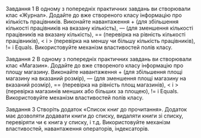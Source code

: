 Завдання 1
В одному з попередніх практичних завдань ви створювали клас «Журнал». Додайте до вже створеного класу
інформацію про кількість працівників. Виконайте навантаження + (для збільшення кількості працівників на вказану кількість), — (для зменшення кількості працівників
на вказану кількість), == (перевірка на рівність кількості
працівників), < і > (перевірка на меншу чи більшу кількість працівників), != і Equals. Використовуйте механізм
властивостей полів класу.

Завдання 2
В одному з попередніх практичних завдань ви створювали клас «Магазин». Додайте до вже створеного класу
інформацію про площу магазину. Виконайте навантаження + (для збільшення площі магазину на вказаний
розмір), — (для зменшення площі магазину на вказаний
розмір), == (перевірка на рівність площ магазинів), < і >
(перевірка магазинів менших або більших за площею),
!= і Equals. Використовуйте механізм властивостей
полів класу.

Завдання 3
Створіть додаток «Список книг до прочитання». Додаток
має дозволяти додавати книги до списку, видаляти книги
зі списку, перевіряти чи є книга у списку, і т.д. Використовуйте механізм властивостей, навантаження операторів,
індексаторів.
